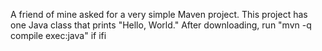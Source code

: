A friend of mine asked for a very simple Maven project. This project has one 
Java class that prints "Hello, World." After downloading, run "mvn -q compile exec:java"
if ifi
